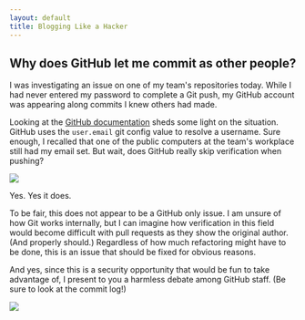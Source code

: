 ```yaml
---
layout: default
title: Blogging Like a Hacker
---
```


## Why does GitHub let me commit as other people?

I was investigating an issue on one of my team's repositories today. While I
had never entered my password to complete a Git push, my GitHub account was
appearing along commits I knew others had made.

Looking at the [GitHub documentation](https://help.github.com/articles/setting-your-username-in-githttps://help.github.com/articles/setting-your-username-in-git)
sheds some light on the situation. GitHub uses the `user.email` git config value
to resolve a username. Sure enough, I recalled that one of the public computers
at the team's workplace still had my email set. But wait, does GitHub really
skip verification when pushing?

![](http://i.imgur.com/7XH2TJc.png)

Yes. Yes it does.

To be fair, this does not appear to be a GitHub only issue. I am unsure of how
Git works internally, but I can imagine how verification in this field would
become difficult with pull requests as they show the original author. (And
properly should.) Regardless of how much refactoring might have to be done,
this is an issue that should be fixed for obvious reasons.

And yes, since this is a security opportunity that would be fun to take
advantage of, I present to you a harmless debate among GitHub staff. (Be sure to
look at the commit log!)

[![](http://i.imgur.com/S0h6MsM.png)](https://github.com/gluxon/CommitsFromAnyone/commits/master)